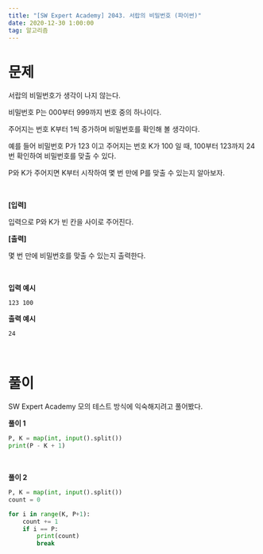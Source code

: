 ```yaml
---
title: "[SW Expert Academy] 2043. 서랍의 비밀번호 (파이썬)"
date: 2020-12-30 1:00:00
tag: 알고리즘
---
```


# 문제 

서랍의 비밀번호가 생각이 나지 않는다.

비밀번호 P는 000부터 999까지 번호 중의 하나이다.

주어지는 번호 K부터 1씩 증가하며 비밀번호를 확인해 볼 생각이다.

예를 들어 비밀번호 P가 123 이고 주어지는 번호 K가 100 일 때, 100부터 123까지 24번 확인하여 비밀번호를 맞출 수 있다.

P와 K가 주어지면 K부터 시작하여 몇 번 만에 P를 맞출 수 있는지 알아보자.

<br>

**[입력]**

입력으로 P와 K가 빈 칸을 사이로 주어진다.


**[출력]**

몇 번 만에 비밀번호를 맞출 수 있는지 출력한다.

<br>

**입력 예시**

```
123 100
```

**출력 예시**

```
24
```

<br>

# 풀이

SW Expert Academy 모의 테스트 방식에 익숙해지려고 풀어봤다.

**풀이 1**

```python
P, K = map(int, input().split())
print(P - K + 1)
```

<br>

**풀이 2**

```python
P, K = map(int, input().split())
count = 0

for i in range(K, P+1):
    count += 1
    if i == P:
        print(count)
        break
```